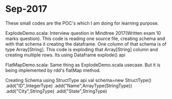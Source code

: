 # Sep-2017
These small codes are the POC's which I am doing for learning purpose.

ExplodeDemo.scala:  Interview question in Mindtree 2017(Written exam 10 marks question). This code is reading one source file, creating schema and 
with that schema it creating the dataframe. One column of that schema is of type Array[String]. This code is exploding that Array[String] column
and creating multiple rows. Its using Dataframe explode() api

FlatMapDemo.scala:  Same thing as ExplodeDemo.scala usecase. But it is being implemented by rdd's flatMap method.

Creating Schema using StructType api
val schema=new StructType()
    .add("ID",IntegerType)
    .add("Name",ArrayType(StringType))
    .add("City",StringType)
    .add("State",StringType)
